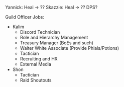 Yannick: Heal -> ??
Skazzie: Heal -> ?? DPS?

Guild Officer Jobs:

- Kalim
  - Discord Technician
  - Role and Hierarchy Management
  - Treasury Manager (BoEs and such)
  - Walter White Associate (Provide Phials/Potions)
  - Tactician
  - Recruiting and HR
  - External Media
- Shon
    - Tactician
    - Raid Shoutouts
